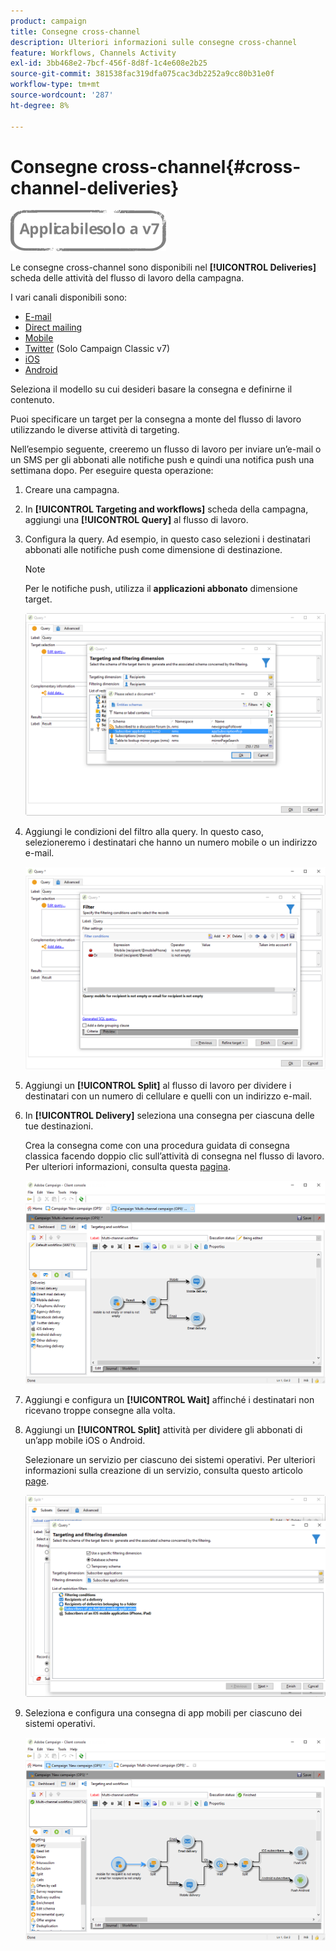 ```yaml
---
product: campaign
title: Consegne cross-channel
description: Ulteriori informazioni sulle consegne cross-channel
feature: Workflows, Channels Activity
exl-id: 3bb468e2-7bcf-456f-8d8f-1c4e608e2b25
source-git-commit: 381538fac319dfa075cac3db2252a9cc80b31e0f
workflow-type: tm+mt
source-wordcount: '287'
ht-degree: 8%

---
```


# Consegne cross-channel{#cross-channel-deliveries}

![](../../assets/v7-only.svg)

Le consegne cross-channel sono disponibili nel **[!UICONTROL Deliveries]** scheda delle attività del flusso di lavoro della campagna.

I vari canali disponibili sono:

* [E-mail](../../delivery/using/about-email-channel.md)
* [Direct mailing](../../delivery/using/about-direct-mail-channel.md)
* [Mobile](../../delivery/using/sms-channel.md)
* [Twitter](../../social/using/publishing-on-twitter.md) (Solo Campaign Classic v7)
* [iOS](../../delivery/using/create-notifications-ios.md)
* [Android](../../delivery/using/create-notifications-android.md)

Seleziona il modello su cui desideri basare la consegna e definirne il contenuto.

Puoi specificare un target per la consegna a monte del flusso di lavoro utilizzando le diverse attività di targeting.

Nell’esempio seguente, creeremo un flusso di lavoro per inviare un’e-mail o un SMS per gli abbonati alle notifiche push e quindi una notifica push una settimana dopo. Per eseguire questa operazione:

1. Creare una campagna.
1. In **[!UICONTROL Targeting and workflows]** scheda della campagna, aggiungi una **[!UICONTROL Query]** al flusso di lavoro.
1. Configura la query. Ad esempio, in questo caso selezioni i destinatari abbonati alle notifiche push come dimensione di destinazione.

   >[!NOTE]
   >
   >Per le notifiche push, utilizza il **applicazioni abbonato** dimensione target.

   ![](assets/cross_channel_delivery_1.png)

1. Aggiungi le condizioni del filtro alla query. In questo caso, selezioneremo i destinatari che hanno un numero mobile o un indirizzo e-mail.

   ![](assets/cross_channel_delivery_2.png)

1. Aggiungi un **[!UICONTROL Split]** al flusso di lavoro per dividere i destinatari con un numero di cellulare e quelli con un indirizzo e-mail.
1. In **[!UICONTROL Delivery]** seleziona una consegna per ciascuna delle tue destinazioni.

   Crea la consegna come con una procedura guidata di consegna classica facendo doppio clic sull’attività di consegna nel flusso di lavoro. Per ulteriori informazioni, consulta questa [pagina](../../delivery/using/about-email-channel.md).

   ![](assets/cross_channel_delivery_3.png)

1. Aggiungi e configura un **[!UICONTROL Wait]** affinché i destinatari non ricevano troppe consegne alla volta.
1. Aggiungi un **[!UICONTROL Split]** attività per dividere gli abbonati di un’app mobile iOS o Android.

   Selezionare un servizio per ciascuno dei sistemi operativi. Per ulteriori informazioni sulla creazione di un servizio, consulta questo articolo [page](../../delivery/using/configuring-the-mobile-application.md).

   ![](assets/cross_channel_delivery_4.png)

1. Seleziona e configura una consegna di app mobili per ciascuno dei sistemi operativi.

   ![](assets/cross_channel_delivery_5.png)
